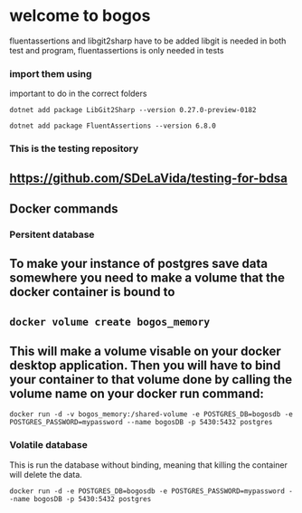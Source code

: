 # welcome to bogos

fluentassertions and libgit2sharp have to be added 
libgit is needed in both test and program, fluentassertions is only needed in tests

### import them using 
important to do in the correct folders

``dotnet add package LibGit2Sharp --version 0.27.0-preview-0182``

``dotnet add package FluentAssertions --version 6.8.0``
### This is the testing repository

<https://github.com/SDeLaVida/testing-for-bdsa>
---

## Docker commands 

### Persitent database 
To make your instance of postgres save data somewhere you need to make a volume that the docker container is bound to
---
``docker volume create bogos_memory``
---
This will make a volume visable on your docker desktop application. 
Then you will have to bind your container to that volume done by calling the volume name on your docker run command: 
---
``docker run -d -v bogos_memory:/shared-volume -e POSTGRES_DB=bogosdb -e POSTGRES_PASSWORD=mypassword --name bogosDB -p 5430:5432 postgres``

### Volatile database 

This is run the database without binding, meaning that killing the container will delete the data.

``docker run -d -e POSTGRES_DB=bogosdb -e POSTGRES_PASSWORD=mypassword --name bogosDB -p 5430:5432 postgres``
